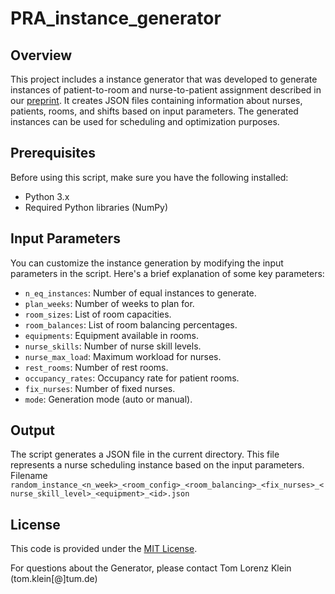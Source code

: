 # PRA_instance_generator

## Overview
This project includes a instance generator that was developed to generate instances of patient-to-room and nurse-to-patient assignment described in our [preprint](https://arxiv.org/abs/2309.10739). It creates JSON files containing information about nurses, patients, rooms, and shifts based on input parameters. The generated instances can be used for scheduling and optimization purposes.

## Prerequisites

Before using this script, make sure you have the following installed:
- Python 3.x
- Required Python libraries (NumPy)

## Input Parameters

You can customize the instance generation by modifying the input parameters in the script. Here's a brief explanation of some key parameters:

- `n_eq_instances`: Number of equal instances to generate.
- `plan_weeks`: Number of weeks to plan for.
- `room_sizes`: List of room capacities.
- `room_balances`: List of room balancing percentages.
- `equipments`: Equipment available in rooms.
- `nurse_skills`: Number of nurse skill levels.
- `nurse_max_load`: Maximum workload for nurses.
- `rest_rooms`: Number of rest rooms.
- `occupancy_rates`: Occupancy rate for patient rooms.
- `fix_nurses`: Number of fixed nurses.
- `mode`: Generation mode (auto or manual).

## Output

The script generates a JSON file in the current directory. This file represents a nurse scheduling instance based on the input parameters.
Filename `random_instance_<n_week>_<room_config>_<room_balancing>_<fix_nurses>_<nurse_skill_level>_<equipment>_<id>.json`

## License

This code is provided under the [MIT License](LICENSE).

For questions about the Generator, please contact Tom Lorenz Klein (tom.klein[@]tum.de)